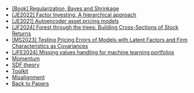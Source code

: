 - [[Book] Regularization, Bayes and Shrinkage](/papers/factor_zoo/Shrinkage.md)
- [[JE2022] Factor Investing, A hierarchical approach](/papers/factor_zoo/A_Bayesian_hierarchical_approach.md)
- [[JE2021] Autoencoder asset pricing models](/papers/factor_zoo/Autoencoder_asset_pricing.md)
- [[JF2024] Forest through the trees: Building Cross-Sections of Stock Returns](/papers/factor_zoo/forest_through_the_trees.md)
- [[MS2023] Testing Pricing Errors of Models with Latent Factors and Firm Characteristics as Covariances](/papers/factor_zoo/test_pricing_error.md)
- [[JFE2024] Missing values handling for machine learning portfolios](/papers/factor_zoo/miss_value.md)
- [Momentum](/papers/factor_zoo/Momentum.md)
- [SDF theory](/papers/factor_zoo/SDF_theory/README.md)
- [Toolkit](/papers/factor_zoo/toolkit/README.md)
- [Misalignment](/papers/factor_zoo/misalignment.md)
- [Back to Papers](/papers/README.md)